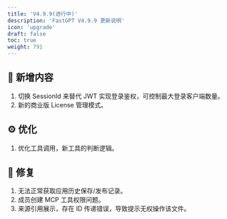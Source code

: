 ```yaml
---
title: 'V4.9.9(进行中)'
description: 'FastGPT V4.9.9 更新说明'
icon: 'upgrade'
draft: false
toc: true
weight: 791
---
```



## 🚀 新增内容

1. 切换 SessionId 来替代 JWT 实现登录鉴权，可控制最大登录客户端数量。
2. 新的商业版 License 管理模式。

## ⚙️ 优化

1. 优化工具调用，新工具的判断逻辑。

## 🐛 修复

1. 无法正常获取应用历史保存/发布记录。
2. 成员创建 MCP 工具权限问题。
3. 来源引用展示，存在 ID 传递错误，导致提示无权操作该文件。
